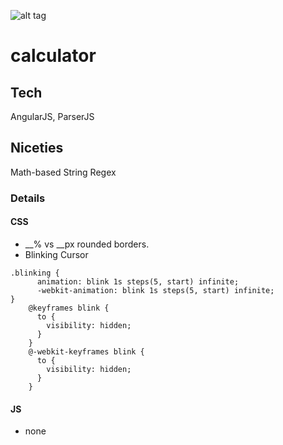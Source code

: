 ![alt tag](http://res.cloudinary.com/dmj8qtant/image/upload/c_limit,w_600/v1454451665/iotffkrbqotwkcwiotew.png)
# calculator

## Tech
AngularJS, ParserJS

## Niceties
Math-based String Regex

### Details
#### CSS
 - __% vs __px rounded borders.
 - Blinking Cursor
```
.blinking {
      animation: blink 1s steps(5, start) infinite;
      -webkit-animation: blink 1s steps(5, start) infinite;
}
    @keyframes blink {
      to {
        visibility: hidden;
      }
    }
    @-webkit-keyframes blink {
      to {
        visibility: hidden;
      }
    }
 ```
#### JS
 - none
